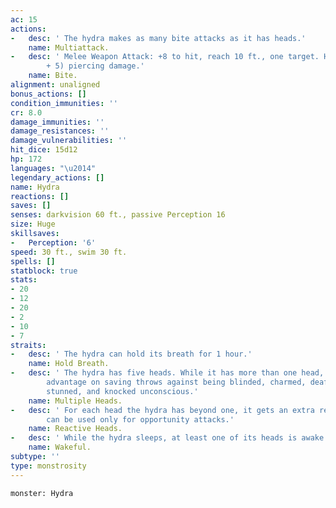 ```yaml
---
ac: 15
actions:
-   desc: ' The hydra makes as many bite attacks as it has heads.'
    name: Multiattack.
-   desc: ' Melee Weapon Attack: +8 to hit, reach 10 ft., one target. Hit: 10 (1d10
        + 5) piercing damage.'
    name: Bite.
alignment: unaligned
bonus_actions: []
condition_immunities: ''
cr: 8.0
damage_immunities: ''
damage_resistances: ''
damage_vulnerabilities: ''
hit_dice: 15d12
hp: 172
languages: "\u2014"
legendary_actions: []
name: Hydra
reactions: []
saves: []
senses: darkvision 60 ft., passive Perception 16
size: Huge
skillsaves:
-   Perception: '6'
speed: 30 ft., swim 30 ft.
spells: []
statblock: true
stats:
- 20
- 12
- 20
- 2
- 10
- 7
straits:
-   desc: ' The hydra can hold its breath for 1 hour.'
    name: Hold Breath.
-   desc: ' The hydra has five heads. While it has more than one head, the hydra has
        advantage on saving throws against being blinded, charmed, deafened, frightened,
        stunned, and knocked unconscious.'
    name: Multiple Heads.
-   desc: ' For each head the hydra has beyond one, it gets an extra reaction that
        can be used only for opportunity attacks.'
    name: Reactive Heads.
-   desc: ' While the hydra sleeps, at least one of its heads is awake.'
    name: Wakeful.
subtype: ''
type: monstrosity
---
```

```statblock
monster: Hydra
```